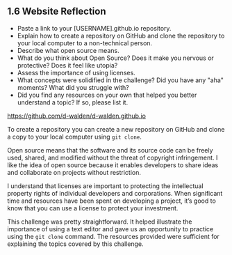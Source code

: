 ## 1.6 Website Reflection

- Paste a link to your [USERNAME].github.io repository.
- Explain how to create a repository on GitHub and clone the repository to your local computer to a non-technical person.
- Describe what open source means.
- What do you think about Open Source? Does it make you nervous or protective? Does it feel like utopia?
- Assess the importance of using licenses.
- What concepts were solidified in the challenge? Did you have any "aha" moments? What did you struggle with?
- Did you find any resources on your own that helped you better understand a topic? If so, please list it.


https://github.com/d-walden/d-walden.github.io

To create a repository you can create a new repository on GitHub and clone a copy to your local computer using `git clone`.

Open source means that the software and its source code can be freely used, shared, and modified without the threat of copyright infringement. I like the idea of open source because it enables developers to share ideas and collaborate on projects without restriction.

I understand that licenses are important to protecting the intellectual property rights of individual developers and corporations. When significant time and resources have been spent on developing a project, it’s good to know that you can use a license to protect your investment.

This challenge was pretty straightforward. It helped illustrate the importance of using a text editor and gave us an opportunity to practice using the `git clone` command. The resources provided were sufficient for explaining the topics covered by this challenge.